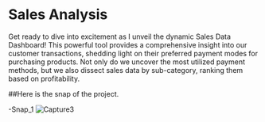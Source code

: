 # Sales Analysis

Get ready to dive into excitement as I unveil the dynamic Sales Data Dashboard! This powerful tool provides a comprehensive insight into our customer transactions, shedding light on their preferred payment modes for purchasing products. Not only do we uncover the most utilized payment methods, but we also dissect sales data by sub-category, ranking them based on profitability.

##Here is the snap of the project. 

-Snap_1 ![Capture3](https://github.com/01-Vishal/Sales-Analysis/assets/142687548/abf5d79e-6e38-4dbc-824c-cb9e1d699d57)
